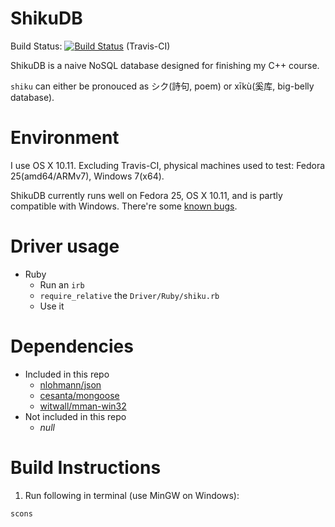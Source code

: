 # ShikuDB
Build Status: [![Build Status](https://travis-ci.org/Bokjan/ShikuDB.svg?branch=master)](https://travis-ci.org/Bokjan/ShikuDB) (Travis-CI)

ShikuDB is a naive NoSQL database designed for finishing my C++ course.

`shiku` can either be pronouced as シク(詩句, poem) or xīkù(奚库, big-belly database).

# Environment
I use OS X 10.11. Excluding Travis-CI, physical machines used to test: Fedora 25(amd64/ARMv7), Windows 7(x64).

ShikuDB currently runs well on Fedora 25, OS X 10.11, and is partly compatible with Windows. There're some [known bugs](https://github.com/Bokjan/ShikuDB/issues/3).

# Driver usage
- Ruby
	- Run an `irb`
	- `require_relative` the `Driver/Ruby/shiku.rb`
	- Use it

# Dependencies
- Included in this repo
	- [nlohmann/json](https://github.com/nlohmann/json)
	- [cesanta/mongoose](https://github.com/cesanta/mongoose)
	- [witwall/mman-win32](https://github.com/witwall/mman-win32)
- Not included in this repo
	- *null*

# Build Instructions
1. Run following in terminal (use MinGW on Windows):
```plain
scons
```